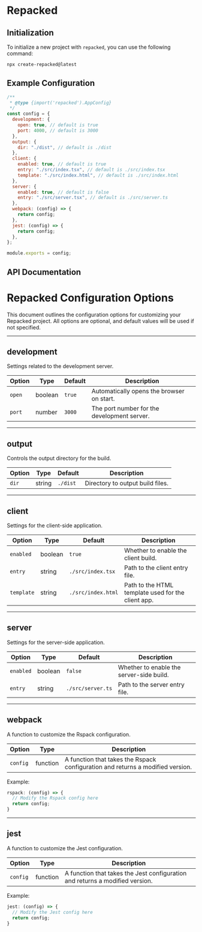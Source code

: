 # Repacked

## Initialization

To initialize a new project with `repacked`, you can use the following command:

```bash
npx create-repacked@latest
```

## Example Configuration

```js
/**
 * @type {import('repacked').AppConfig}
 */
const config = {
  development: {
    open: true, // default is true
    port: 4000, // default is 3000
  },
  output: {
    dir: "./dist", // default is ./dist
  },
  client: {
    enabled: true, // default is true
    entry: "./src/index.tsx", // default is ./src/index.tsx
    template: "./src/index.html", // default is ./src/index.html
  },
  server: {
    enabled: true, // default is false
    entry: "./src/server.tsx", // default is ./src/server.ts
  },
  webpack: (config) => {
    return config;
  },
  jest: (config) => {
    return config;
  },
};

module.exports = config;

```

## API Documentation

# Repacked Configuration Options

This document outlines the configuration options for customizing your Repacked project. All options are optional, and default values will be used if not specified.

---

## development

Settings related to the development server.

| Option      | Type    | Default | Description                                  |
|-------------|---------|---------|----------------------------------------------|
| `open`      | boolean | `true`  | Automatically opens the browser on start.    |
| `port`      | number  | `3000`  | The port number for the development server.  |

---

## output

Controls the output directory for the build.

| Option | Type   | Default  | Description                     |
|--------|--------|----------|---------------------------------|
| `dir`  | string | `./dist` | Directory to output build files.|

---

## client

Settings for the client-side application.

| Option     | Type    | Default                | Description                                         |
|------------|---------|------------------------|-----------------------------------------------------|
| `enabled`  | boolean | `true`                 | Whether to enable the client build.                 |
| `entry`    | string  | `./src/index.tsx`      | Path to the client entry file.                      |
| `template` | string  | `./src/index.html`     | Path to the HTML template used for the client app.  |

---

## server

Settings for the server-side application.

| Option     | Type    | Default            | Description                                      |
|------------|---------|--------------------|--------------------------------------------------|
| `enabled`  | boolean | `false`            | Whether to enable the server-side build.         |
| `entry`    | string  | `./src/server.ts`  | Path to the server entry file.                   |

---

## webpack

A function to customize the Rspack configuration.

| Option    | Type     | Description                          |
|-----------|----------|--------------------------------------|
| `config`  | function | A function that takes the Rspack configuration and returns a modified version.|

Example:
```js
rspack: (config) => {
  // Modify the Rspack config here
  return config;
}
```

---

## jest

A function to customize the Jest configuration.

| Option    | Type     | Description                          |
|-----------|----------|--------------------------------------|
| `config`  | function | A function that takes the Jest configuration and returns a modified version.|

Example:
```js
jest: (config) => {
  // Modify the Jest config here
  return config;
}
```